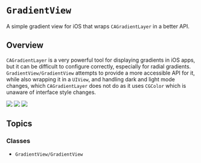 # ``GradientView``

A simple gradient view for iOS that wraps `CAGradientLayer` in a better API.

## Overview

`CAGradientLayer` is a very powerful tool for displaying gradients in iOS
apps, but it can be difficult to configure correctly, especially for radial
gradients. ``GradientView/GradientView`` attempts to provide a more accessible API for
it, while also wrapping it in a `UIView`, and handling dark and light mode
changes, which `CAGradientLayer` does not do as it uses `CGColor` which
is unaware of interface style changes.

![](Linear) ![](Radial) ![](Conic)

## Topics

### Classes

- ``GradientView/GradientView``
